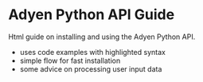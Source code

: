 # Adyen Python API Guide

Html guide on installing and using the Adyen Python API.
- uses code examples with highlighted syntax
- simple flow for fast installation
- some advice on processing user input data
